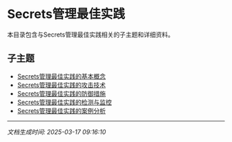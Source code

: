 # Secrets管理最佳实践

本目录包含与Secrets管理最佳实践相关的子主题和详细资料。

## 子主题

- [Secrets管理最佳实践的基本概念](secrets-management/basic-concepts.md)
- [Secrets管理最佳实践的攻击技术](secrets-management/attack-techniques.md)
- [Secrets管理最佳实践的防御措施](secrets-management/defense-measures.md)
- [Secrets管理最佳实践的检测与监控](secrets-management/detection-monitoring.md)
- [Secrets管理最佳实践的案例分析](secrets-management/case-studies.md)

---

*文档生成时间: 2025-03-17 09:16:10*
